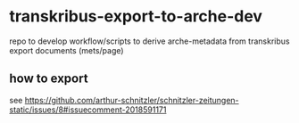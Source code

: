 # transkribus-export-to-arche-dev
repo to develop workflow/scripts to derive arche-metadata from transkribus export documents (mets/page)

## how to export
see https://github.com/arthur-schnitzler/schnitzler-zeitungen-static/issues/8#issuecomment-2018591171
